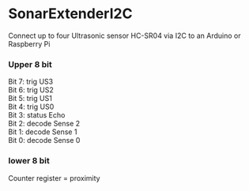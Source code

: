 # SonarExtenderI2C
Connect up to four Ultrasonic sensor HC-SR04 via I2C to an Arduino or Raspberry Pi

### Upper 8 bit
Bit 7: trig US3\
Bit 6: trig US2\
Bit 5: trig US1\
Bit 4: trig US0\
Bit 3: status Echo\
Bit 2: decode Sense 2\
Bit 1: decode Sense 1\
Bit 0: decode Sense 0

### lower 8 bit
Counter register = proximity


